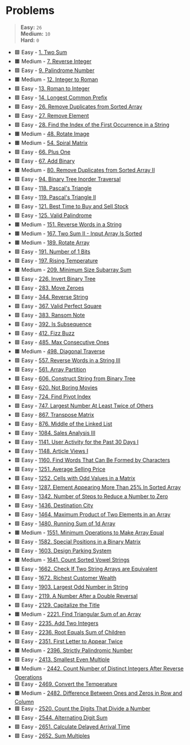 # Problems


> **Easy:** `26` \
> **Medium:** `10` \
> **Hard:** `0` 


* 🟩 Easy - [1. Two Sum](<1. Two Sum.md>)
* 🟧 Medium - [7. Reverse Integer](<7. Reverse Integer.md>)
* 🟩 Easy - [9. Palindrome Number](<9. Palindrome Number.md>)
* 🟧 Medium - [12. Integer to Roman](<12. Integer to Roman.md>)
* 🟩 Easy - [13. Roman to Integer](<13. Roman to Integer.md>)
* 🟩 Easy - [14. Longest Common Prefix](<14. Longest Common Prefix.md>)
* 🟩 Easy - [26. Remove Duplicates from Sorted Array](<26. Remove Duplicates from Sorted Array.md>)
* 🟩 Easy - [27. Remove Element](<27. Remove Element.md>)
* 🟩 Easy - [28. Find the Index of the First Occurrence in a String](<28. Find the Index of the First Occurrence in a String.md>)
* 🟧 Medium - [48. Rotate Image](<48. Rotate Image.md>)
* 🟧 Medium - [54. Spiral Matrix](<54. Spiral Matrix.md>)
* 🟩 Easy - [66. Plus One](<66. Plus One.md>)
* 🟩 Easy - [67. Add Binary](<67. Add Binary.md>)
* 🟧 Medium - [80. Remove Duplicates from Sorted Array II](<80. Remove Duplicates from Sorted Array II.md>)
* 🟩 Easy - [94. Binary Tree Inorder Traversal](<94. Binary Tree Inorder Traversal.md>)
* 🟩 Easy - [118. Pascal's Triangle](<118. Pascal's Triangle.md>)
* 🟩 Easy - [119. Pascal's Triangle II](<119. Pascal's Triangle II.md>)
* 🟩 Easy - [121. Best Time to Buy and Sell Stock](<121. Best Time to Buy and Sell Stock.md>)
* 🟩 Easy - [125. Valid Palindrome](<125. Valid Palindrome.md>)
* 🟧 Medium - [151. Reverse Words in a String](<151. Reverse Words in a String.md>)
* 🟧 Medium - [167. Two Sum II - Input Array Is Sorted](<167. Two Sum II - Input Array Is Sorted.md>)
* 🟧 Medium - [189. Rotate Array](<189. Rotate Array.md>)
* 🟩 Easy - [191. Number of 1 Bits](<191. Number of 1 Bits.md>)
* 🟩 Easy - [197. Rising Temperature](<197. Rising Temperature.md>)
* 🟧 Medium - [209. Minimum Size Subarray Sum](<209. Minimum Size Subarray Sum.md>)
* 🟩 Easy - [226. Invert Binary Tree](<226. Invert Binary Tree.md>)
* 🟩 Easy - [283. Move Zeroes](<283. Move Zeroes.md>)
* 🟩 Easy - [344. Reverse String](<344. Reverse String.md>)
* 🟩 Easy - [367. Valid Perfect Square](<367. Valid Perfect Square.md>)
* 🟩 Easy - [383. Ransom Note](<383. Ransom Note.md>)
* 🟩 Easy - [392. Is Subsequence](<392. Is Subsequence.md>)
* 🟩 Easy - [412. Fizz Buzz](<412. Fizz Buzz.md>)
* 🟩 Easy - [485. Max Consecutive Ones](<485. Max Consecutive Ones.md>)
* 🟧 Medium - [498. Diagonal Traverse](<498. Diagonal Traverse.md>)
* 🟩 Easy - [557. Reverse Words in a String III](<557. Reverse Words in a String III.md>)
* 🟩 Easy - [561. Array Partition](<561. Array Partition.md>)
* 🟩 Easy - [606. Construct String from Binary Tree](<606. Construct String from Binary Tree.md>)
* 🟩 Easy - [620. Not Boring Movies](<620. Not Boring Movies.md>)
* 🟩 Easy - [724. Find Pivot Index](<724. Find Pivot Index.md>)
* 🟩 Easy - [747. Largest Number At Least Twice of Others](<747. Largest Number At Least Twice of Others.md>)
* 🟩 Easy - [867. Transpose Matrix](<867. Transpose Matrix.md>)
* 🟩 Easy - [876. Middle of the Linked List](<876. Middle of the Linked List.md>)
* 🟩 Easy - [1084. Sales Analysis III](<1084. Sales Analysis III.md>)
* 🟩 Easy - [1141. User Activity for the Past 30 Days I](<1141. User Activity for the Past 30 Days I.md>)
* 🟩 Easy - [1148. Article Views I](<1148. Article Views I.md>)
* 🟩 Easy - [1160. Find Words That Can Be Formed by Characters](<1160. Find Words That Can Be Formed by Characters.md>)
* 🟩 Easy - [1251. Average Selling Price](<1251. Average Selling Price.md>)
* 🟩 Easy - [1252. Cells with Odd Values in a Matrix](<1252. Cells with Odd Values in a Matrix.md>)
* 🟩 Easy - [1287. Element Appearing More Than 25% In Sorted Array](<1287. Element Appearing More Than 25% In Sorted Array.md>)
* 🟩 Easy - [1342. Number of Steps to Reduce a Number to Zero](<1342. Number of Steps to Reduce a Number to Zero.md>)
* 🟩 Easy - [1436. Destination City](<1436. Destination City.md>)
* 🟩 Easy - [1464. Maximum Product of Two Elements in an Array](<1464. Maximum Product of Two Elements in an Array.md>)
* 🟩 Easy - [1480. Running Sum of 1d Array](<1480. Running Sum of 1d Array.md>)
* 🟧 Medium - [1551. Minimum Operations to Make Array Equal](<1551. Minimum Operations to Make Array Equal.md>)
* 🟩 Easy - [1582. Special Positions in a Binary Matrix](<1582. Special Positions in a Binary Matrix.md>)
* 🟩 Easy - [1603. Design Parking System](<1603. Design Parking System.md>)
* 🟧 Medium - [1641. Count Sorted Vowel Strings](<1641. Count Sorted Vowel Strings.md>)
* 🟩 Easy - [1662. Check If Two String Arrays are Equivalent](<1662. Check If Two String Arrays are Equivalent.md>)
* 🟩 Easy - [1672. Richest Customer Wealth](<1672. Richest Customer Wealth.md>)
* 🟩 Easy - [1903. Largest Odd Number in String](<1903. Largest Odd Number in String.md>)
* 🟩 Easy - [2119. A Number After a Double Reversal](<2119. A Number After a Double Reversal.md>)
* 🟩 Easy - [2129. Capitalize the Title](<2129. Capitalize the Title.md>)
* 🟧 Medium - [2221. Find Triangular Sum of an Array](<2221. Find Triangular Sum of an Array.md>)
* 🟩 Easy - [2235. Add Two Integers](<2235. Add Two Integers.md>)
* 🟩 Easy - [2236. Root Equals Sum of Children](<2236. Root Equals Sum of Children.md>)
* 🟩 Easy - [2351. First Letter to Appear Twice](<2351. First Letter to Appear Twice.md>)
* 🟧 Medium - [2396. Strictly Palindromic Number](<2396. Strictly Palindromic Number.md>)
* 🟩 Easy - [2413. Smallest Even Multiple](<2413. Smallest Even Multiple.md>)
* 🟧 Medium - [2442. Count Number of Distinct Integers After Reverse Operations](<2442. Count Number of Distinct Integers After Reverse Operations.md>)
* 🟩 Easy - [2469. Convert the Temperature](<2469. Convert the Temperature.md>)
* 🟧 Medium - [2482. Difference Between Ones and Zeros in Row and Column](<2482. Difference Between Ones and Zeros in Row and Column.md>)
* 🟩 Easy - [2520. Count the Digits That Divide a Number](<2520. Count the Digits That Divide a Number.md>)
* 🟩 Easy - [2544. Alternating Digit Sum](<2544. Alternating Digit Sum.md>)
* 🟩 Easy - [2651. Calculate Delayed Arrival Time](<2651. Calculate Delayed Arrival Time.md>)
* 🟩 Easy - [2652. Sum Multiples](<2652. Sum Multiples.md>)